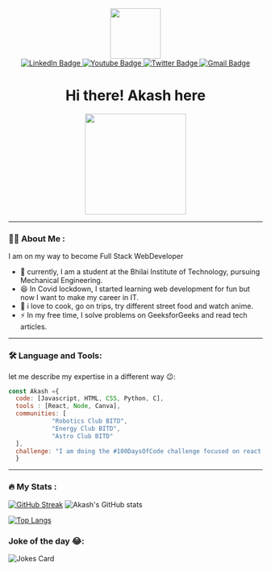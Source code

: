 <div id="header" align="center">
  <img src="https://media.giphy.com/media/M9gbBd9nbDrOTu1Mqx/giphy.gif" width="100"/>
<div id="badges" align="center">
  <a href="https://www.linkedin.com/in/akash-sahu-4b4615220/">
    <img src="https://img.shields.io/badge/LinkedIn-blue?style=for-the-badge&logo=linkedin&logoColor=white" alt="LinkedIn Badge"/>
  </a>
  <a href="https://www.instagram.com/__akash_19/" >
    <img src="https://img.shields.io/badge/instagram-red?style=for-the-badge&logo=youtube&logoColor=white" alt="Youtube Badge"/>
  </a>
  <a href="https://twitter.com/AkashSa71312006">
    <img src="https://img.shields.io/badge/Twitter-blue?style=for-the-badge&logo=twitter&logoColor=white" alt="Twitter Badge"/>
  </a>
  <a href="mailto: akashsahu793@gmail.com">
    <img src="https://img.shields.io/badge/gmail-yellow?style=for-the-badge&logo=Gmail&logoColor=white" alt="Gmail Badge"/>
  </a>
</div>
<img src="https://komarev.com/ghpvc/?username=akash-Sa19&style=flat-square&color=blue" alt=""/>
<h1>
  Hi there! Akash here
</h1>
  <img src="https://media1.giphy.com/media/PgLLtnqHts1woXeKpy/giphy.gif?cid=ecf05e4734c11df3d9297d5e1325230a31409e823fcfdba6&rid=giphy.gif&ct=s"  width="200">
</div>

---

### 👨‍💻 About Me :
I am on my way to become Full Stack WebDeveloper
- 🏫 currently, I am a student at the Bhilai Institute of Technology, pursuing Mechanical Engineering.
- 😆 In Covid lockdown, I started learning web development for fun but now I want to make my career in IT.
- 🍪 i love to cook, go on trips, try different street food and watch anime.
- ⚡ In my free time, I solve problems on GeeksforGeeks and read tech articles.
___
### 🛠️ Language and Tools:
let me describe my expertise in a different way 😉:
```javascript
const Akash ={
  code: [Javascript, HTML, CSS, Python, C],
  tools : [React, Node, Canva],
  communities: [
            "Robotics Club BITD",
            "Energy Club BITD",
            "Astro Club BITD"
  ],
  challenge: "I am doing the #100DaysOfCode challenge focused on react and typescript"
  }
```
---

### :fire: My Stats :
[![GitHub Streak](http://github-readme-streak-stats.herokuapp.com?user=akash-Sa19&theme=dark&background=000000)](https://git.io/streak-stats)
![Akash's GitHub stats](https://github-readme-stats.vercel.app/api?username=akash-Sa19&show_icons=true&theme=radical)

[![Top Langs](https://github-readme-stats.vercel.app/api/top-langs/?username=akash-Sa19&layout=compact&theme=vision-friendly-dark)](https://github.com/anuraghazra/github-readme-stats)

<!-- Markdown -->
### Joke of the day 😂:
![Jokes Card](https://readme-jokes.vercel.app/api)




<!-- **akash-Sa19/akash-Sa19** is a ✨ _special_ ✨ repository because its `README.md` (this file) appears on your GitHub profile.

Here are some ideas to get you started:

- 🔭 I’m currently working on my own website
- 🌱 I’m currently learning Web Development
- 👯 I’m looking to collaborate on 
- 🤔 I’m looking for help with 
- 💬 Ask me about ...
- 📫 How to reach me: ...
- 😄 Pronouns: ...
- ⚡ Fun fact: ...
-->
